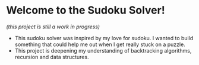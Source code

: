 # Welcome to the Sudoku Solver! 

_(this project is still a work in progress)_

* This sudoku solver was inspired by my love for sudoku. I wanted to build something that could help me out when I get really stuck on a puzzle.
* This project is deepening my understanding of backtracking algorithms, recursion and data structures.

